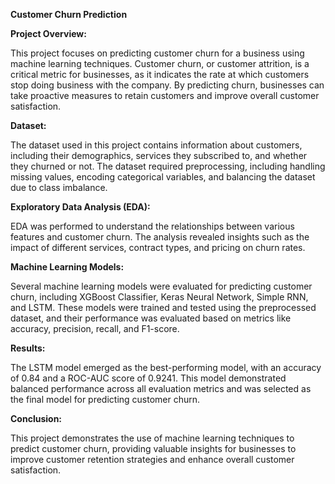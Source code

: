 **Customer Churn Prediction**

**Project Overview:**

This project focuses on predicting customer churn for a business using machine learning techniques. Customer churn, or customer attrition, is a critical metric for businesses, as it indicates the rate at which customers stop doing business with the company. By predicting churn, businesses can take proactive measures to retain customers and improve overall customer satisfaction.

**Dataset:**

The dataset used in this project contains information about customers, including their demographics, services they subscribed to, and whether they churned or not. The dataset required preprocessing, including handling missing values, encoding categorical variables, and balancing the dataset due to class imbalance.

**Exploratory Data Analysis (EDA):**

EDA was performed to understand the relationships between various features and customer churn. The analysis revealed insights such as the impact of different services, contract types, and pricing on churn rates.

**Machine Learning Models:**

Several machine learning models were evaluated for predicting customer churn, including XGBoost Classifier, Keras Neural Network, Simple RNN, and LSTM. These models were trained and tested using the preprocessed dataset, and their performance was evaluated based on metrics like accuracy, precision, recall, and F1-score.

**Results:**

The LSTM model emerged as the best-performing model, with an accuracy of 0.84 and a ROC-AUC score of 0.9241. This model demonstrated balanced performance across all evaluation metrics and was selected as the final model for predicting customer churn.

**Conclusion:**

This project demonstrates the use of machine learning techniques to predict customer churn, providing valuable insights for businesses to improve customer retention strategies and enhance overall customer satisfaction.